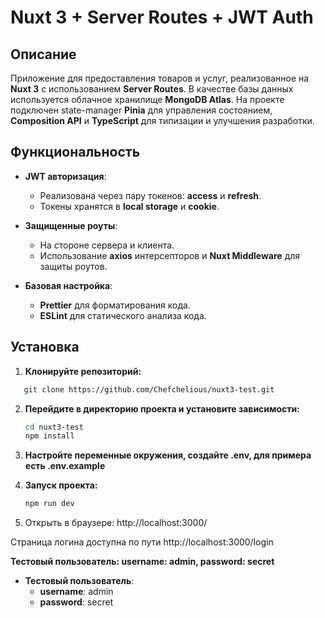 # Nuxt 3 + Server Routes + JWT Auth

## Описание

Приложение для предоставления товаров и услуг, реализованное на **Nuxt 3** с использованием **Server Routes**. В качестве базы данных используется облачное хранилище **MongoDB Atlas**. На проекте подключен state-manager **Pinia** для управления состоянием, **Composition API** и **TypeScript** для типизации и улучшения разработки.

## Функциональность

- **JWT авторизация**:
    - Реализована через пару токенов: **access** и **refresh**.
    - Токены хранятся в **local storage** и **cookie**.

- **Защищенные роуты**:
    - На стороне сервера и клиента.
    - Использование **axios** интерсепторов и **Nuxt Middleware** для защиты роутов.

- **Базовая настройка**:
    - **Prettier** для форматирования кода.
    - **ESLint** для статического анализа кода.

## Установка

1. **Клонируйте репозиторий:**
```bash
   git clone https://github.com/Chefchelious/nuxt3-test.git
```

2. **Перейдите в директорию проекта и установите зависимости:**
   ```bash
   cd nuxt3-test
   npm install
   ```
3. **Настройте переменные окружения, создайте .env, для примера есть .env.example**

4. **Запуск проекта:**

   ```bash
   npm run dev
   ```
5. Открыть в браузере: http://localhost:3000/

Страница логина доступна по пути http://localhost:3000/login

**Тестовый пользователь: username: admin, password: secret**
- **Тестовый пользователь**:
    - **username**: admin
    - **password**: secret
